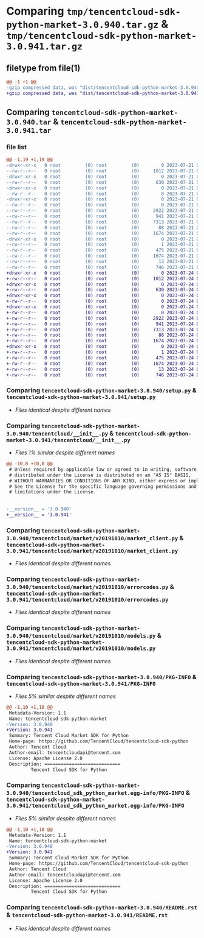 # Comparing `tmp/tencentcloud-sdk-python-market-3.0.940.tar.gz` & `tmp/tencentcloud-sdk-python-market-3.0.941.tar.gz`

## filetype from file(1)

```diff
@@ -1 +1 @@
-gzip compressed data, was "dist/tencentcloud-sdk-python-market-3.0.940.tar", last modified: Fri Jul 21 00:45:38 2023, max compression
+gzip compressed data, was "dist/tencentcloud-sdk-python-market-3.0.941.tar", last modified: Mon Jul 24 00:39:59 2023, max compression
```

## Comparing `tencentcloud-sdk-python-market-3.0.940.tar` & `tencentcloud-sdk-python-market-3.0.941.tar`

### file list

```diff
@@ -1,19 +1,19 @@
-drwxr-xr-x   0 root         (0) root         (0)        0 2023-07-21 00:45:38.000000 tencentcloud-sdk-python-market-3.0.940/
--rw-r--r--   0 root         (0) root         (0)     1012 2023-07-21 00:45:38.000000 tencentcloud-sdk-python-market-3.0.940/setup.py
-drwxr-xr-x   0 root         (0) root         (0)        0 2023-07-21 00:45:38.000000 tencentcloud-sdk-python-market-3.0.940/tencentcloud/
--rw-r--r--   0 root         (0) root         (0)      630 2023-07-21 00:45:38.000000 tencentcloud-sdk-python-market-3.0.940/tencentcloud/__init__.py
-drwxr-xr-x   0 root         (0) root         (0)        0 2023-07-21 00:45:38.000000 tencentcloud-sdk-python-market-3.0.940/tencentcloud/market/
--rw-r--r--   0 root         (0) root         (0)        0 2023-07-21 00:45:38.000000 tencentcloud-sdk-python-market-3.0.940/tencentcloud/market/__init__.py
-drwxr-xr-x   0 root         (0) root         (0)        0 2023-07-21 00:45:38.000000 tencentcloud-sdk-python-market-3.0.940/tencentcloud/market/v20191010/
--rw-r--r--   0 root         (0) root         (0)        0 2023-07-21 00:45:38.000000 tencentcloud-sdk-python-market-3.0.940/tencentcloud/market/v20191010/__init__.py
--rw-r--r--   0 root         (0) root         (0)     2922 2023-07-21 00:45:38.000000 tencentcloud-sdk-python-market-3.0.940/tencentcloud/market/v20191010/market_client.py
--rw-r--r--   0 root         (0) root         (0)      941 2023-07-21 00:45:38.000000 tencentcloud-sdk-python-market-3.0.940/tencentcloud/market/v20191010/errorcodes.py
--rw-r--r--   0 root         (0) root         (0)     7313 2023-07-21 00:45:38.000000 tencentcloud-sdk-python-market-3.0.940/tencentcloud/market/v20191010/models.py
--rw-r--r--   0 root         (0) root         (0)       88 2023-07-21 00:45:38.000000 tencentcloud-sdk-python-market-3.0.940/setup.cfg
--rw-r--r--   0 root         (0) root         (0)     1674 2023-07-21 00:45:38.000000 tencentcloud-sdk-python-market-3.0.940/PKG-INFO
-drwxr-xr-x   0 root         (0) root         (0)        0 2023-07-21 00:45:38.000000 tencentcloud-sdk-python-market-3.0.940/tencentcloud_sdk_python_market.egg-info/
--rw-r--r--   0 root         (0) root         (0)        1 2023-07-21 00:45:38.000000 tencentcloud-sdk-python-market-3.0.940/tencentcloud_sdk_python_market.egg-info/dependency_links.txt
--rw-r--r--   0 root         (0) root         (0)      475 2023-07-21 00:45:38.000000 tencentcloud-sdk-python-market-3.0.940/tencentcloud_sdk_python_market.egg-info/SOURCES.txt
--rw-r--r--   0 root         (0) root         (0)     1674 2023-07-21 00:45:38.000000 tencentcloud-sdk-python-market-3.0.940/tencentcloud_sdk_python_market.egg-info/PKG-INFO
--rw-r--r--   0 root         (0) root         (0)       13 2023-07-21 00:45:38.000000 tencentcloud-sdk-python-market-3.0.940/tencentcloud_sdk_python_market.egg-info/top_level.txt
--rw-r--r--   0 root         (0) root         (0)      746 2023-07-21 00:45:38.000000 tencentcloud-sdk-python-market-3.0.940/README.rst
+drwxr-xr-x   0 root         (0) root         (0)        0 2023-07-24 00:39:59.000000 tencentcloud-sdk-python-market-3.0.941/
+-rw-r--r--   0 root         (0) root         (0)     1012 2023-07-24 00:39:59.000000 tencentcloud-sdk-python-market-3.0.941/setup.py
+drwxr-xr-x   0 root         (0) root         (0)        0 2023-07-24 00:39:59.000000 tencentcloud-sdk-python-market-3.0.941/tencentcloud/
+-rw-r--r--   0 root         (0) root         (0)      630 2023-07-24 00:39:59.000000 tencentcloud-sdk-python-market-3.0.941/tencentcloud/__init__.py
+drwxr-xr-x   0 root         (0) root         (0)        0 2023-07-24 00:39:59.000000 tencentcloud-sdk-python-market-3.0.941/tencentcloud/market/
+-rw-r--r--   0 root         (0) root         (0)        0 2023-07-24 00:39:59.000000 tencentcloud-sdk-python-market-3.0.941/tencentcloud/market/__init__.py
+drwxr-xr-x   0 root         (0) root         (0)        0 2023-07-24 00:39:59.000000 tencentcloud-sdk-python-market-3.0.941/tencentcloud/market/v20191010/
+-rw-r--r--   0 root         (0) root         (0)        0 2023-07-24 00:39:59.000000 tencentcloud-sdk-python-market-3.0.941/tencentcloud/market/v20191010/__init__.py
+-rw-r--r--   0 root         (0) root         (0)     2922 2023-07-24 00:39:59.000000 tencentcloud-sdk-python-market-3.0.941/tencentcloud/market/v20191010/market_client.py
+-rw-r--r--   0 root         (0) root         (0)      941 2023-07-24 00:39:59.000000 tencentcloud-sdk-python-market-3.0.941/tencentcloud/market/v20191010/errorcodes.py
+-rw-r--r--   0 root         (0) root         (0)     7313 2023-07-24 00:39:59.000000 tencentcloud-sdk-python-market-3.0.941/tencentcloud/market/v20191010/models.py
+-rw-r--r--   0 root         (0) root         (0)       88 2023-07-24 00:39:59.000000 tencentcloud-sdk-python-market-3.0.941/setup.cfg
+-rw-r--r--   0 root         (0) root         (0)     1674 2023-07-24 00:39:59.000000 tencentcloud-sdk-python-market-3.0.941/PKG-INFO
+drwxr-xr-x   0 root         (0) root         (0)        0 2023-07-24 00:39:59.000000 tencentcloud-sdk-python-market-3.0.941/tencentcloud_sdk_python_market.egg-info/
+-rw-r--r--   0 root         (0) root         (0)        1 2023-07-24 00:39:59.000000 tencentcloud-sdk-python-market-3.0.941/tencentcloud_sdk_python_market.egg-info/dependency_links.txt
+-rw-r--r--   0 root         (0) root         (0)      475 2023-07-24 00:39:59.000000 tencentcloud-sdk-python-market-3.0.941/tencentcloud_sdk_python_market.egg-info/SOURCES.txt
+-rw-r--r--   0 root         (0) root         (0)     1674 2023-07-24 00:39:59.000000 tencentcloud-sdk-python-market-3.0.941/tencentcloud_sdk_python_market.egg-info/PKG-INFO
+-rw-r--r--   0 root         (0) root         (0)       13 2023-07-24 00:39:59.000000 tencentcloud-sdk-python-market-3.0.941/tencentcloud_sdk_python_market.egg-info/top_level.txt
+-rw-r--r--   0 root         (0) root         (0)      746 2023-07-24 00:39:59.000000 tencentcloud-sdk-python-market-3.0.941/README.rst
```

### Comparing `tencentcloud-sdk-python-market-3.0.940/setup.py` & `tencentcloud-sdk-python-market-3.0.941/setup.py`

 * *Files identical despite different names*

### Comparing `tencentcloud-sdk-python-market-3.0.940/tencentcloud/__init__.py` & `tencentcloud-sdk-python-market-3.0.941/tencentcloud/__init__.py`

 * *Files 1% similar despite different names*

```diff
@@ -10,8 +10,8 @@
 # Unless required by applicable law or agreed to in writing, software
 # distributed under the License is distributed on an "AS IS" BASIS,
 # WITHOUT WARRANTIES OR CONDITIONS OF ANY KIND, either express or implied.
 # See the License for the specific language governing permissions and
 # limitations under the License.
 
 
-__version__ = '3.0.940'
+__version__ = '3.0.941'
```

### Comparing `tencentcloud-sdk-python-market-3.0.940/tencentcloud/market/v20191010/market_client.py` & `tencentcloud-sdk-python-market-3.0.941/tencentcloud/market/v20191010/market_client.py`

 * *Files identical despite different names*

### Comparing `tencentcloud-sdk-python-market-3.0.940/tencentcloud/market/v20191010/errorcodes.py` & `tencentcloud-sdk-python-market-3.0.941/tencentcloud/market/v20191010/errorcodes.py`

 * *Files identical despite different names*

### Comparing `tencentcloud-sdk-python-market-3.0.940/tencentcloud/market/v20191010/models.py` & `tencentcloud-sdk-python-market-3.0.941/tencentcloud/market/v20191010/models.py`

 * *Files identical despite different names*

### Comparing `tencentcloud-sdk-python-market-3.0.940/PKG-INFO` & `tencentcloud-sdk-python-market-3.0.941/PKG-INFO`

 * *Files 5% similar despite different names*

```diff
@@ -1,10 +1,10 @@
 Metadata-Version: 1.1
 Name: tencentcloud-sdk-python-market
-Version: 3.0.940
+Version: 3.0.941
 Summary: Tencent Cloud Market SDK for Python
 Home-page: https://github.com/TencentCloud/tencentcloud-sdk-python
 Author: Tencent Cloud
 Author-email: tencentcloudapi@tencent.com
 License: Apache License 2.0
 Description: ============================
         Tencent Cloud SDK for Python
```

### Comparing `tencentcloud-sdk-python-market-3.0.940/tencentcloud_sdk_python_market.egg-info/PKG-INFO` & `tencentcloud-sdk-python-market-3.0.941/tencentcloud_sdk_python_market.egg-info/PKG-INFO`

 * *Files 5% similar despite different names*

```diff
@@ -1,10 +1,10 @@
 Metadata-Version: 1.1
 Name: tencentcloud-sdk-python-market
-Version: 3.0.940
+Version: 3.0.941
 Summary: Tencent Cloud Market SDK for Python
 Home-page: https://github.com/TencentCloud/tencentcloud-sdk-python
 Author: Tencent Cloud
 Author-email: tencentcloudapi@tencent.com
 License: Apache License 2.0
 Description: ============================
         Tencent Cloud SDK for Python
```

### Comparing `tencentcloud-sdk-python-market-3.0.940/README.rst` & `tencentcloud-sdk-python-market-3.0.941/README.rst`

 * *Files identical despite different names*


